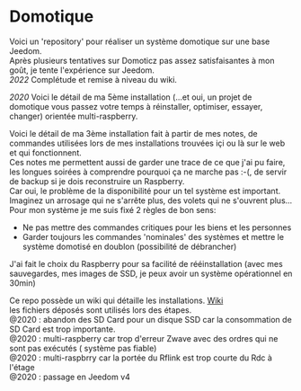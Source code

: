 # Domotique
Voici un 'repository' pour réaliser un système domotique sur une base Jeedom.   
Après plusieurs tentatives sur Domoticz pas assez satisfaisantes à mon goût, je tente l'expérience sur Jeedom.  
_2022_ Complétude et remise à niveau du wiki.   

_2020_ Voici le détail de ma 5ème installation (...et oui, un projet de domotique vous passez votre temps à réinstaller, optimiser, essayer, changer) orientée multi-raspberry.  

Voici le détail de ma 3ème installation fait à partir de mes notes, de commandes utilisées lors de mes installations trouvées içi ou là sur le web et qui fonctionnent.   
Ces notes me permettent aussi de garder une trace de ce que j'ai pu faire, les longues soirées à comprendre pourquoi ça ne marche pas :-(, de servir de backup si je dois reconstruire un Raspberry.    
Car oui, le problème de la disponibilité pour un tel système est important. Imaginez un arrosage qui ne s'arrête plus, des volets qui ne s'ouvrent plus...          
Pour mon système je me suis fixé 2 règles de bon sens:   
* Ne pas mettre des commandes critiques pour les biens et les personnes   
* Garder toujours les commandes 'nominales' des systèmes et mettre le système domotisé en doublon (possibilité de débrancher)     
   
J'ai fait le choix du Raspberry pour sa facilité de rééinstallation (avec mes sauvegardes, mes images de SSD, je peux avoir un système opérationnel en 30min)      

Ce repo possède un wiki qui détaille les installations. [Wiki](https://github.com/Manu31240/Domotique/wiki)     
les fichiers déposés sont utilisés lors des étapes.  
@2020 : abandon des SD Card pour un disque SSD car la consommation de SD Card est trop importante.  
@2020 : multi-raspberry car trop d'erreur Zwave avec des ordres qui ne sont pas exécutés ( système pas fiable)  
@2020 : multi-raspbrry car la portée du Rflink est trop courte du Rdc à l'étage  
@2020 : passage en Jeedom v4  






